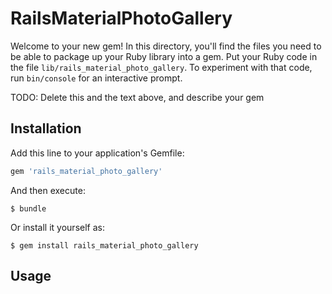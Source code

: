 # RailsMaterialPhotoGallery

Welcome to your new gem! In this directory, you'll find the files you need to be able to package up your Ruby library into a gem. Put your Ruby code in the file `lib/rails_material_photo_gallery`. To experiment with that code, run `bin/console` for an interactive prompt.

TODO: Delete this and the text above, and describe your gem

## Installation

Add this line to your application's Gemfile:

```ruby
gem 'rails_material_photo_gallery'
```

And then execute:

    $ bundle

Or install it yourself as:

    $ gem install rails_material_photo_gallery

## Usage
